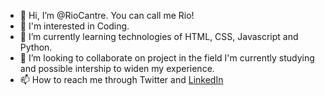 - 👋 Hi, I’m @RioCantre. You can call me Rio!
- 👀 I'm interested in Coding.
- 🌱 I’m currently learning technologies of HTML, CSS, Javascript and Python.
- 💞️ I’m looking to collaborate on project in the field I'm currently studying and possible intership to widen my experience.
- 📫 How to reach me through Twitter and [LinkedIn](https://www.linkedin.com/in/rio-cantre-laure/)

<!---
RioCantre/RioCantre is a ✨ special ✨ repository because its `README.md` (this file) appears on your GitHub profile.
You can click the Preview link to take a look at your changes.
--->
